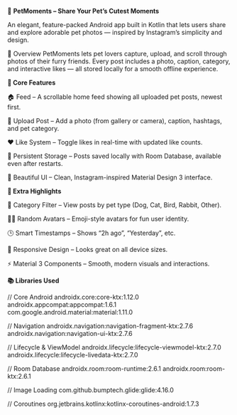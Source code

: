 🐾 **PetMoments – Share Your Pet’s Cutest Moments**

An elegant, feature-packed Android app built in Kotlin that lets users share and explore adorable pet photos — inspired by Instagram’s simplicity and design.


📸 Overview
PetMoments lets pet lovers capture, upload, and scroll through photos of their furry friends. 
Every post includes a photo, caption, category, and interactive likes — all stored locally for a smooth offline experience.

 
 **🚀 Core Features**

🏠 Feed – A scrollable home feed showing all uploaded pet posts, newest first.

🐾 Upload Post – Add a photo (from gallery or camera), caption, hashtags, and pet category.

❤️ Like System – Toggle likes in real-time with updated like counts.

💾 Persistent Storage – Posts saved locally with Room Database, available even after restarts.

🎨 Beautiful UI – Clean, Instagram-inspired Material Design 3 interface.



**🌟 Extra Highlights**

🐶 Category Filter – View posts by pet type (Dog, Cat, Bird, Rabbit, Other).

🧑‍🎨 Random Avatars – Emoji-style avatars for fun user identity.

🕒 Smart Timestamps – Shows “2h ago”, “Yesterday”, etc.

📱 Responsive Design – Looks great on all device sizes.

⚡ Material 3 Components – Smooth, modern visuals and interactions.                             


 **📚 Libraries Used**
 
// Core Android
androidx.core:core-ktx:1.12.0
androidx.appcompat:appcompat:1.6.1
com.google.android.material:material:1.11.0

// Navigation
androidx.navigation:navigation-fragment-ktx:2.7.6
androidx.navigation:navigation-ui-ktx:2.7.6

// Lifecycle & ViewModel
androidx.lifecycle:lifecycle-viewmodel-ktx:2.7.0
androidx.lifecycle:lifecycle-livedata-ktx:2.7.0

// Room Database
androidx.room:room-runtime:2.6.1
androidx.room:room-ktx:2.6.1

// Image Loading
com.github.bumptech.glide:glide:4.16.0

// Coroutines
org.jetbrains.kotlinx:kotlinx-coroutines-android:1.7.3
